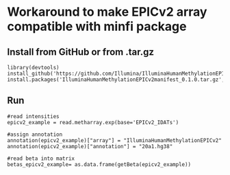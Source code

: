 # Workaround to make EPICv2 array compatible with minfi package

## Install from GitHub or from .tar.gz

```
library(devtools)
install_github('https://github.com/Illumina/IlluminaHumanMethylationEPICv2manifest')
install.packages('IlluminaHumanMethylationEPICv2manifest_0.1.0.tar.gz',repos=NULL,type='source')
```

## Run

```
#read intensities
epicv2_example = read.metharray.exp(base='EPICv2_IDATs')

#assign annotation
annotation(epicv2_example)["array"] = "IlluminaHumanMethylationEPICv2"
annotation(epicv2_example)["annotation"] = "20a1.hg38"

#read beta into matrix
betas_epicv2_example= as.data.frame(getBeta(epicv2_example))
```

